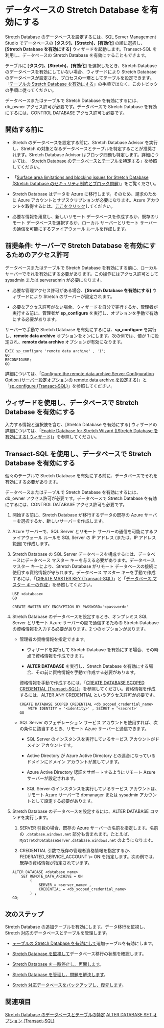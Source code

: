 <properties
	pageTitle="データベースの Stretch Database を有効にする | Microsoft Azure"
	description="Stretch Database のデータベースを設定する方法について説明します。"
	services="sql-server-stretch-database"
	documentationCenter=""
	authors="douglasl"
	manager="jhubbard"
	editor="monicar"/>

<tags
	ms.service="sql-server-stretch-database"
	ms.workload="data-management"
	ms.tgt_pltfrm="na"
	ms.devlang="na"
	ms.topic="article"
	ms.date="02/26/2016"
	ms.author="douglasl"/>

# データベースの Stretch Database を有効にする

Stretch Database のデータベースを設定するには、SQL Server Management Studio でデータベースの **[タスク]、[Stretch]、[有効化]** の順に選択し、**[Stretch Database を有効にする]** ウィザードを起動します。Transact-SQL を利用し、データベースの Stretch Database を有効にすることもできます。

テーブルに **[タスク]、[Stretch]、[有効化]** を選択したとき、Stretch Database のデータベースを有効にしていない場合、ウィザードにより Stretch Database のデータベースが設定され、プロセスの一環としてテーブルを設定できます。「[テーブルの Stretch Database を有効にする](sql-server-stretch-database-enable-database.md)」の手順ではなく、このトピックの手順に従ってください。

データベースまたはテーブルで Stretch Database を有効にするには、db\_owner アクセス許可が必要です。データベースで Stretch Database を有効にするには、CONTROL DATABASE アクセス許可も必要です。

## 開始する前に

-   Stretch のデータベースを設定する前に、Stretch Database Advisor を実行し、Stretch の対象となるデータベースとテーブルを特定することが推奨されます。Stretch Database Advisor はブロック問題も特定します。詳細については、「[Stretch Database のデータベースとテーブルを特定する](sql-server-stretch-database-identify-databases.md)」を参照してください。

-   「[Surface area limitations and blocking issues for Stretch Database (Stretch Database のセキュリティ制約とブロック問題)](sql-server-stretch-database-limitations.md)」をご覧ください。

-   Stretch Database はデータを Azure に移行します。そのため、請求のために Azure アカウントとサブスクリプションが必要になります。Azure アカウントを取得するには、[ここをクリック](http://azure.microsoft.com/pricing/free-trial/)してください。

-   必要な情報を用意し、新しいリモート データベースを作成するか、既存のリモート データベースを選択するか、ローカル サーバーとリモート サーバーの通信を可能にするファイアウォール ルールを作成します。

## <a name="EnableTSQLServer"></a>前提条件: サーバーで Stretch Database を有効にするためのアクセス許可
データベースまたはテーブルで Stretch Database を有効にする前に、ローカル サーバーでそれを有効にする必要があります。この操作にはアクセス許可として sysadmin または serveradmin が必要になります。

-   必要な管理アクセス許可がある場合、**[Stretch Database を有効にする]** ウィザードにより Stretch のサーバーが設定されます。

-   必要なアクセス許可がない場合、ウィザードを自分で実行するか、管理者が実行する前に、管理者が **sp\_configure** を実行し、オプションを手動で有効にする必要があります。

サーバーで手動で Stretch Database を有効にするには、**sp\_configure** を実行し、**remote data archive** オプションをオンにします。次の例では、値が 1 に設定され、**remote data archive** オプションが有効になります。

```
EXEC sp_configure 'remote data archive' , '1';
GO
RECONFIGURE;
GO
```
詳細については、「[Configure the remote data archive Server Configuration Option (サーバー設定オプションの remote data archive を設定する)](https://msdn.microsoft.com/library/mt143175.aspx)」と「[sp\_configure (Transact-SQL)](https://msdn.microsoft.com/library/ms188787.aspx)」を参照してください。

## <a name="Wizard"></a>ウィザードを使用し、データベースで Stretch Database を有効にする
入力する情報と選択肢を含む、[Stretch Database を有効にする] ウィザードの詳細については、「[Enable Database for Stretch Wizard ([Stretch Database を有効にする] ウィザード)](sql-server-stretch-database-wizard.md)」を参照してください。

## <a name="EnableTSQLDatabase"></a>Transact-SQL を使用し、データベースで Stretch Database を有効にする
個々のテーブルで Stretch Database を有効にする前に、データベースでそれを有効にする必要があります。

データベースまたはテーブルで Stretch Database を有効にするには、db\_owner アクセス許可が必要です。データベースで Stretch Database を有効にするには、CONTROL DATABASE アクセス許可も必要です。

1.  開始する前に、Stretch Database が移行するデータの既存の Azure サーバーを選択するか、新しいサーバーを作成します。

2.  Azure サーバーで、SQL Server とリモート サーバーの通信を可能にするファイアウォール ルールを SQL Server の IP アドレス (または、IP アドレス範囲)で作成します。

3.  Stretch Database の SQL Server データベースを構成するには、データベースにデータベース マスター キーを与える必要があります。データベース マスター キーにより、Stretch Database がリモート データベースの接続に使用する資格情報が守られます。データベース マスター キーを手動で作成するには、「[CREATE MASTER KEY (Transact-SQL)](https://msdn.microsoft.com/library/ms174382.aspx)」と「[データベース マスター キーの作成](https://msdn.microsoft.com/library/aa337551.aspx)」を参照してください。

    ```tsql
    USE <database>
    GO

    CREATE MASTER KEY ENCRYPTION BY PASSWORD='<password>'
    ```

4.  Stretch Database のデータベースを設定するとき、オンプレミス SQL Server とリモート Azure サーバーの間で通信するための Stretch Database の資格情報を入力する必要があります。2 つのオプションがあります。

    -   管理者の資格情報を指定できます。

        -   ウィザードを実行して Stretch Database を有効にする場合、その時点で資格情報を作成できます。

        -   **ALTER DATABASE** を実行し、Stretch Database を有効にする場合、その前に資格情報を手動で作成する必要があります。

        資格情報を手動で作成するには、「[CREATE DATABASE SCOPED CREDENTIAL (Transact-SQL)](https://msdn.microsoft.com/library/mt270260.aspx)」を参照してください。資格情報を作成するには、ALTER ANY CREDENTIAL というアクセス許可が必要です。

        ```tsql
        CREATE DATABASE SCOPED CREDENTIAL <db_scoped_credential_name>
            WITH IDENTITY = '<identity>' , SECRET = '<secret>'
        GO
        ```

    -   SQL Server のフェデレーション サービス アカウントを使用すれば、次の条件に該当するとき、リモート Azure サーバーと通信できます。

        -   SQL Server のインスタンスを実行しているサービス アカウントがドメイン アカウントです。

        -   Active Directory が Azure Active Directory との連合になっているドメインにドメイン アカウントが属しています。

        -   Azure Active Directory 認証をサポートするようにリモート Azure サーバーが設定されます。

        -   SQL Server のインスタンスを実行しているサービス アカウントは、リモート Azure サーバーで dbmanager または sysadmin アカウントとして設定する必要があります。

5.  Stretch Database のデータベースを設定するには、ALTER DATABASE コマンドを実行します。

    1.  SERVER 引数の場合、既存の Azure サーバーの名前を指定します。名前の `.database.windows.net` 部分も含まれます。たとえば、`MyStretchDatabaseServer.database.windows.net` のようになります。

    2.  CREDENTIAL 引数で既存の管理者資格情報を指定するか、FEDERATED\_SERVICE\_ACCOUNT \\= ON を指定します。次の例では、既存の資格情報が指定されています。

    ```tsql
    ALTER DATABASE <database name>
        SET REMOTE_DATA_ARCHIVE = ON
            (
                SERVER = <server_name> ,
                CREDENTIAL = <db_scoped_credential_name>
            ) ;
    GO;
    ```

## 次のステップ
Stretch Database の追加テーブルを有効にします。データ移行を監視し、Stretch 対応のデータベースとテーブルを管理します。

-   [テーブルの Stretch Database を有効にして](sql-server-stretch-database-enable-table.md)追加テーブルを有効にします。

-   [Stretch Database を監視して](sql-server-stretch-database-monitor.md)データベース移行の状態を確認します。

-   [Stretch Database を一時停止し、再開します](sql-server-stretch-database-pause.md)。

-   [Stretch Database を管理し、問題を解決します](sql-server-stretch-database-manage.md)。

-   [Stretch 対応データベースをバックアップし、復元します](sql-server-stretch-database-backup.md)。

## 関連項目
[Stretch Database のデータベースとテーブルの特定](sql-server-stretch-database-identify-databases.md) [ALTER DATABASE SET オプション (Transact-SQL)](https://msdn.microsoft.com/library/bb522682.aspx)

<!---HONumber=AcomDC_0302_2016-->